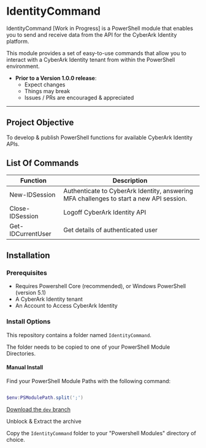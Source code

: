 # IdentityCommand

IdentityCommand [Work in Progress] is a PowerShell module that enables you to send and receive data from the API for the CyberArk Identity platform.

This module provides a set of easy-to-use commands that allow you to interact with a CyberArk Identity tenant from within the PowerShell environment.

- **Prior to a Version 1.0.0 release**:
  - Expect changes
  - Things may break
  - Issues / PRs are encouraged & appreciated

----------

## Project Objective

To develop & publish PowerShell functions for available CyberArk Identity APIs.

## List Of Commands

| Function                   | Description                                                                                 |
|----------------------------|---------------------------------------------------------------------------------------------|
| New-IDSession              | Authenticate to CyberArk Identity, answering MFA challenges to start a new API session.     |
| Close-IDSession            | Logoff CyberArk Identity API                                                                |
| Get-IDCurrentUser          | Get details of authenticated user                                                           |

## Installation

### Prerequisites

- Requires Powershell Core (recommended), or Windows PowerShell (version 5.1)
- A CyberArk Identity tenant
- An Account to Access CyberArk Identity

### Install Options

This repository contains a folder named ```IdentityCommand```.

The folder needs to be copied to one of your PowerShell Module Directories.

#### Manual Install

Find your PowerShell Module Paths with the following command:

```powershell

$env:PSModulePath.split(';')

```

[Download the ```dev``` branch](https://github.com/pspete/IdentityCommand/archive/dev.zip)

Unblock & Extract the archive

Copy the ```IdentityCommand``` folder to your "Powershell Modules" directory of choice.
